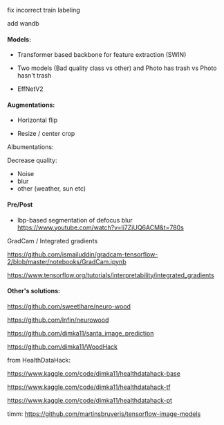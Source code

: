 fix incorrect train labeling

add wandb

#### Models:

* Transformer based backbone for feature extraction (SWIN)

* Two models (Bad quality class vs other) and Photo has trash vs Photo hasn't trash

* EffNetV2

#### Augmentations:

* Horizontal flip

* Resize / center crop

Albumentations:

Decrease quality:

* Noise
* blur
* other (weather, sun etc)

#### Pre/Post

* lbp-based segmentation of defocus blur
https://www.youtube.com/watch?v=li7ZiUQ6ACM&t=780s

GradCam / Integrated gradients

https://github.com/ismailuddin/gradcam-tensorflow-2/blob/master/notebooks/GradCam.ipynb

https://www.tensorflow.org/tutorials/interpretability/integrated_gradients



#### Other's solutions:

https://github.com/sweetlhare/neuro-wood

https://github.com/lnfin/neurowood

https://github.com/dimka11/santa_image_prediction

https://github.com/dimka11/WoodHack

from HealthDataHack:

https://www.kaggle.com/code/dimka11/healthdatahack-base

https://www.kaggle.com/code/dimka11/healthdatahack-tf

https://www.kaggle.com/code/dimka11/healthdatahack-pt


timm:
https://github.com/martinsbruveris/tensorflow-image-models



